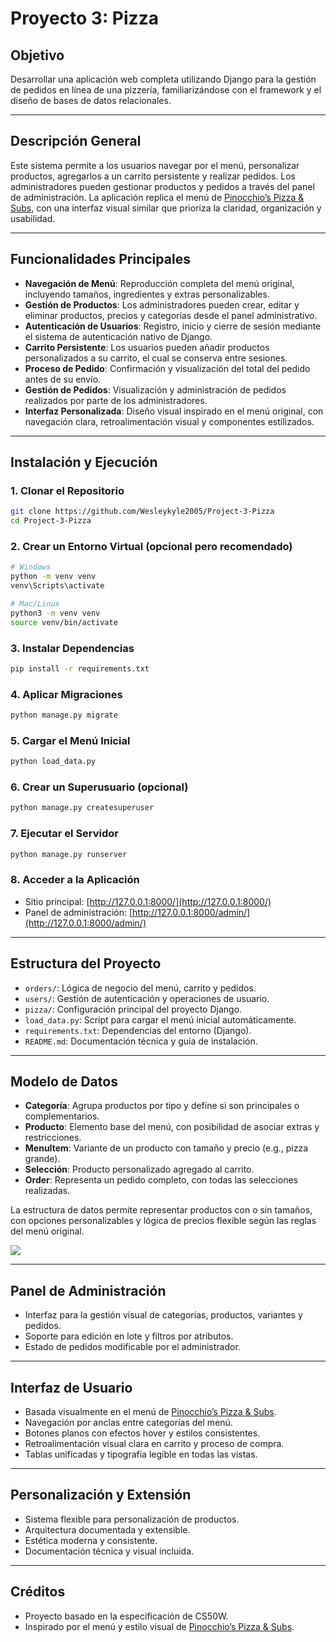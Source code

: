 # Proyecto 3: Pizza

## Objetivo

Desarrollar una aplicación web completa utilizando Django para la gestión de pedidos en línea de una pizzería, familiarizándose con el framework y el diseño de bases de datos relacionales.

---

## Descripción General

Este sistema permite a los usuarios navegar por el menú, personalizar productos, agregarlos a un carrito persistente y realizar pedidos. Los administradores pueden gestionar productos y pedidos a través del panel de administración. La aplicación replica el menú de [Pinocchio’s Pizza & Subs](https://www.pinocchiospizza.net/menu.html), con una interfaz visual similar que prioriza la claridad, organización y usabilidad.

---

## Funcionalidades Principales

- **Navegación de Menú**: Reproducción completa del menú original, incluyendo tamaños, ingredientes y extras personalizables.
- **Gestión de Productos**: Los administradores pueden crear, editar y eliminar productos, precios y categorías desde el panel administrativo.
- **Autenticación de Usuarios**: Registro, inicio y cierre de sesión mediante el sistema de autenticación nativo de Django.
- **Carrito Persistente**: Los usuarios pueden añadir productos personalizados a su carrito, el cual se conserva entre sesiones.
- **Proceso de Pedido**: Confirmación y visualización del total del pedido antes de su envío.
- **Gestión de Pedidos**: Visualización y administración de pedidos realizados por parte de los administradores.
- **Interfaz Personalizada**: Diseño visual inspirado en el menú original, con navegación clara, retroalimentación visual y componentes estilizados.

---

## Instalación y Ejecución

### 1. Clonar el Repositorio
```bash
git clone https://github.com/Wesleykyle2005/Project-3-Pizza
cd Project-3-Pizza
````

### 2. Crear un Entorno Virtual (opcional pero recomendado)

```bash
# Windows
python -m venv venv
venv\Scripts\activate

# Mac/Linux
python3 -m venv venv
source venv/bin/activate
```

### 3. Instalar Dependencias

```bash
pip install -r requirements.txt
```

### 4. Aplicar Migraciones

```bash
python manage.py migrate
```

### 5. Cargar el Menú Inicial

```bash
python load_data.py
```

### 6. Crear un Superusuario (opcional)

```bash
python manage.py createsuperuser
```

### 7. Ejecutar el Servidor

```bash
python manage.py runserver
```

### 8. Acceder a la Aplicación

* Sitio principal: [http://127.0.0.1:8000/](http://127.0.0.1:8000/)
* Panel de administración: [http://127.0.0.1:8000/admin/](http://127.0.0.1:8000/admin/)

---

## Estructura del Proyecto

* `orders/`: Lógica de negocio del menú, carrito y pedidos.
* `users/`: Gestión de autenticación y operaciones de usuario.
* `pizza/`: Configuración principal del proyecto Django.
* `load_data.py`: Script para cargar el menú inicial automáticamente.
* `requirements.txt`: Dependencias del entorno (Django).
* `README.md`: Documentación técnica y guía de instalación.

---

## Modelo de Datos

* **Categoría**: Agrupa productos por tipo y define si son principales o complementarios.
* **Producto**: Elemento base del menú, con posibilidad de asociar extras y restricciones.
* **MenuItem**: Variante de un producto con tamaño y precio (e.g., pizza grande).
* **Selección**: Producto personalizado agregado al carrito.
* **Order**: Representa un pedido completo, con todas las selecciones realizadas.

La estructura de datos permite representar productos con o sin tamaños, con opciones personalizables y lógica de precios flexible según las reglas del menú original.

[![](https://mermaid.ink/img/pako:eNqNVMFu2zAM_RWDpxZzgjhOHEforbvsUGzAsMumwlBtxRFqUYEkA02D_Ptox3bazFmbS0SK5Hvko3WA3BQSGOSVcO6rEqUVmiPH1g7uhZelsfvgwDGg3xdVBCxQ6DsThZbkcN52jmeFxckR_OGws0oLu-cQBpyA9M6gRO9OtigK5ZVBMh85Hs-gP6wp6tx_GlO-eCtcJrSp0b8LzTv62UWJLmPk-g2NB4n1Ny_1NR5Ovcpzq06Lqjo1VglbyrapNo6GkDeBhcxpGtXgbZsch_4pK5k3s7mGbWwhrWx8T8b0JWsn7WWn3nhRZa7WN7f_UMgy4p5lN7cj2LL4X-uK7i6RXM95vKXvDeNr9XIrSYrGV9C_V1p2FxuFym3fNNpWHLaSQ8QhuJtM6KQF0qINy8OCXt3Pxl8sBcf-aiRr2A0WdEJyPIs2kvBuqrQ0fSzHodTHWc3YOf4ima8HN_gsaFaB42nmH4QOVBxHCKG0qgDmbS1D0NJq0ZjQ6sbBbyVJA4yOT8LRiQShnJ3A38boPs2autwC24jKkVXvGk27l2UIkUjU7psPFlgyj9sawA7wAixeT6NVuopm0SxN1sv1MoQ9sMl8kU7niziK4zRezWdRujiG8NrCRtOEXHESRWkcJclytghB0uNi7EP3uBncqBKOfwE0HJXo?type=png)](https://mermaid.live/edit#pako:eNqNVMFu2zAM_RWDpxZzgjhOHEforbvsUGzAsMumwlBtxRFqUYEkA02D_Ptox3bazFmbS0SK5Hvko3WA3BQSGOSVcO6rEqUVmiPH1g7uhZelsfvgwDGg3xdVBCxQ6DsThZbkcN52jmeFxckR_OGws0oLu-cQBpyA9M6gRO9OtigK5ZVBMh85Hs-gP6wp6tx_GlO-eCtcJrSp0b8LzTv62UWJLmPk-g2NB4n1Ny_1NR5Ovcpzq06Lqjo1VglbyrapNo6GkDeBhcxpGtXgbZsch_4pK5k3s7mGbWwhrWx8T8b0JWsn7WWn3nhRZa7WN7f_UMgy4p5lN7cj2LL4X-uK7i6RXM95vKXvDeNr9XIrSYrGV9C_V1p2FxuFym3fNNpWHLaSQ8QhuJtM6KQF0qINy8OCXt3Pxl8sBcf-aiRr2A0WdEJyPIs2kvBuqrQ0fSzHodTHWc3YOf4ima8HN_gsaFaB42nmH4QOVBxHCKG0qgDmbS1D0NJq0ZjQ6sbBbyVJA4yOT8LRiQShnJ3A38boPs2autwC24jKkVXvGk27l2UIkUjU7psPFlgyj9sawA7wAixeT6NVuopm0SxN1sv1MoQ9sMl8kU7niziK4zRezWdRujiG8NrCRtOEXHESRWkcJclytghB0uNi7EP3uBncqBKOfwE0HJXo)

---

## Panel de Administración

* Interfaz para la gestión visual de categorías, productos, variantes y pedidos.
* Soporte para edición en lote y filtros por atributos.
* Estado de pedidos modificable por el administrador.

---

## Interfaz de Usuario

* Basada visualmente en el menú de [Pinocchio’s Pizza & Subs](https://www.pinocchiospizza.net/menu.html).
* Navegación por anclas entre categorías del menú.
* Botones planos con efectos hover y estilos consistentes.
* Retroalimentación visual clara en carrito y proceso de compra.
* Tablas unificadas y tipografía legible en todas las vistas.

---

## Personalización y Extensión

* Sistema flexible para personalización de productos.
* Arquitectura documentada y extensible.
* Estética moderna y consistente.
* Documentación técnica y visual incluida.

---

## Créditos

* Proyecto basado en la especificación de CS50W.
* Inspirado por el menú y estilo visual de [Pinocchio’s Pizza & Subs](https://www.pinocchiospizza.net/menu.html).






